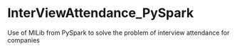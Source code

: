 # InterViewAttendance_PySpark
Use of MlLib from PySpark to solve the problem of interview attendance for companies
